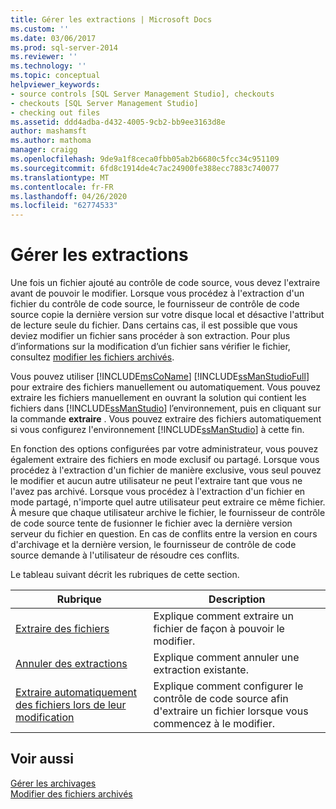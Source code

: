 ```yaml
---
title: Gérer les extractions | Microsoft Docs
ms.custom: ''
ms.date: 03/06/2017
ms.prod: sql-server-2014
ms.reviewer: ''
ms.technology: ''
ms.topic: conceptual
helpviewer_keywords:
- source controls [SQL Server Management Studio], checkouts
- checkouts [SQL Server Management Studio]
- checking out files
ms.assetid: ddd4adba-d432-4005-9cb2-bb9ee3163d8e
author: mashamsft
ms.author: mathoma
manager: craigg
ms.openlocfilehash: 9de9a1f8ceca0fbb05ab2b6680c5fcc34c951109
ms.sourcegitcommit: 6fd8c1914de4c7ac24900fe388ecc7883c740077
ms.translationtype: MT
ms.contentlocale: fr-FR
ms.lasthandoff: 04/26/2020
ms.locfileid: "62774533"
---
```

# <a name="manage-checkouts"></a>Gérer les extractions
  Une fois un fichier ajouté au contrôle de code source, vous devez l'extraire avant de pouvoir le modifier. Lorsque vous procédez à l'extraction d'un fichier du contrôle de code source, le fournisseur de contrôle de code source copie la dernière version sur votre disque local et désactive l'attribut de lecture seule du fichier. Dans certains cas, il est possible que vous deviez modifier un fichier sans procéder à son extraction. Pour plus d’informations sur la modification d’un fichier sans vérifier le fichier, consultez [modifier les fichiers archivés](../../2014/database-engine/edit-checked-in-files.md).  
  
 Vous pouvez utiliser [!INCLUDE[msCoName](../includes/msconame-md.md)] [!INCLUDE[ssManStudioFull](../includes/ssmanstudiofull-md.md)] pour extraire des fichiers manuellement ou automatiquement. Vous pouvez extraire les fichiers manuellement en ouvrant la solution qui contient les fichiers dans [!INCLUDE[ssManStudio](../includes/ssmanstudio-md.md)] l’environnement, puis en cliquant sur la commande **extraire** . Vous pouvez extraire des fichiers automatiquement si vous configurez l'environnement [!INCLUDE[ssManStudio](../includes/ssmanstudio-md.md)] à cette fin.  
  
 En fonction des options configurées par votre administrateur, vous pouvez également extraire des fichiers en mode exclusif ou partagé. Lorsque vous procédez à l'extraction d'un fichier de manière exclusive, vous seul pouvez le modifier et aucun autre utilisateur ne peut l'extraire tant que vous ne l'avez pas archivé. Lorsque vous procédez à l'extraction d'un fichier en mode partagé, n'importe quel autre utilisateur peut extraire ce même fichier. À mesure que chaque utilisateur archive le fichier, le fournisseur de contrôle de code source tente de fusionner le fichier avec la dernière version serveur du fichier en question. En cas de conflits entre la version en cours d'archivage et la dernière version, le fournisseur de contrôle de code source demande à l'utilisateur de résoudre ces conflits.  
  
 Le tableau suivant décrit les rubriques de cette section.  
  
|Rubrique|Description|  
|-----------|-----------------|  
|[Extraire des fichiers](../../2014/database-engine/check-out-files.md)|Explique comment extraire un fichier de façon à pouvoir le modifier.|  
|[Annuler des extractions](../../2014/database-engine/undo-checkouts.md)|Explique comment annuler une extraction existante.|  
|[Extraire automatiquement des fichiers lors de leur modification](../../2014/database-engine/automatically-check-out-files-upon-edit.md)|Explique comment configurer le contrôle de code source afin d'extraire un fichier lorsque vous commencez à le modifier.|  
  
## <a name="see-also"></a>Voir aussi  
 [Gérer les archivages](../../2014/database-engine/manage-checkins.md)   
 [Modifier des fichiers archivés](../../2014/database-engine/edit-checked-in-files.md)  
  
  
